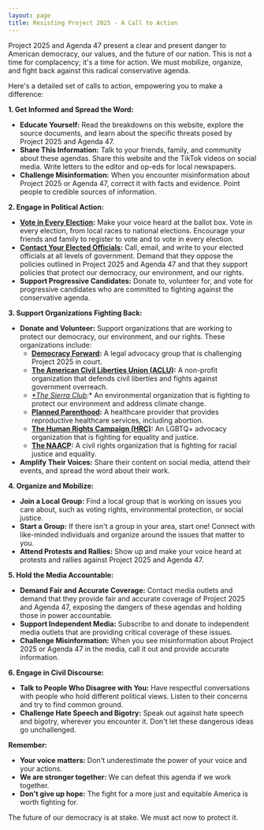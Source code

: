 ```yaml
---
layout: page
title: Resisting Project 2025 - A Call to Action
---
```


Project 2025 and Agenda 47 present a clear and present danger to American democracy, our values, and the future of our nation. This is not a time for complacency; it's a time for action. We must mobilize, organize, and fight back against this radical conservative agenda.

Here's a detailed set of calls to action, empowering you to make a difference:

**1. Get Informed and Spread the Word:**

* **Educate Yourself:**  Read the breakdowns on this website, explore the source documents, and learn about the specific threats posed by Project 2025 and Agenda 47.
* **Share This Information:**  Talk to your friends, family, and community about these agendas. Share this website and the TikTok videos on social media. Write letters to the editor and op-eds for local newspapers.
* **Challenge Misinformation:**  When you encounter misinformation about Project 2025 or Agenda 47, correct it with facts and evidence. Point people to credible sources of information.

**2. Engage in Political Action:**

* **[Vote in Every Election](https://www.vote.org):**  Make your voice heard at the ballot box. Vote in every election, from local races to national elections. Encourage your friends and family to register to vote and to vote in every election.
* **[Contact Your Elected Officials](https://www.usa.gov/elected-officials/):**  Call, email, and write to your elected officials at all levels of government. Demand that they oppose the policies outlined in Project 2025 and Agenda 47 and that they support policies that protect our democracy, our environment, and our rights.
* **Support Progressive Candidates:**  Donate to, volunteer for, and vote for progressive candidates who are committed to fighting against the conservative agenda.

**3. Support Organizations Fighting Back:**

* **Donate and Volunteer:**  Support organizations that are working to protect our democracy, our environment, and our rights. These organizations include:
    * **[Democracy Forward](https://democracyforward.org/action/donate/?source=top-nav):**  A legal advocacy group that is challenging Project 2025 in court.
    * **[The American Civil Liberties Union (ACLU)](https://action.aclu.org/give/now):**  A non-profit organization that defends civil liberties and fights against government overreach.
    * *[*The Sierra Club](https://act.sierraclub.org/donate/rc_connect__campaign_designform):**  An environmental organization that is fighting to protect our environment and address climate change.
    * **[Planned Parenthood](https://www.plannedparenthood.org):**  A healthcare provider that provides reproductive healthcare services, including abortion.
    * **[The Human Rights Campaign (HRC)](https://www.hrc.org):**  An LGBTQ+ advocacy organization that is fighting for equality and justice.
    * **[The NAACP](https://naacp.org/donate):**  A civil rights organization that is fighting for racial justice and equality.
* **Amplify Their Voices:**  Share their content on social media, attend their events, and spread the word about their work.

**4. Organize and Mobilize:**

* **Join a Local Group:**  Find a local group that is working on issues you care about, such as voting rights, environmental protection, or social justice.
* **Start a Group:**  If there isn't a group in your area, start one! Connect with like-minded individuals and organize around the issues that matter to you.
* **Attend Protests and Rallies:**  Show up and make your voice heard at protests and rallies against Project 2025 and Agenda 47.

**5. Hold the Media Accountable:**

* **Demand Fair and Accurate Coverage:**  Contact media outlets and demand that they provide fair and accurate coverage of Project 2025 and Agenda 47, exposing the dangers of these agendas and holding those in power accountable.
* **Support Independent Media:**  Subscribe to and donate to independent media outlets that are providing critical coverage of these issues.
* **Challenge Misinformation:**  When you see misinformation about Project 2025 or Agenda 47 in the media, call it out and provide accurate information.

**6. Engage in Civil Discourse:**

* **Talk to People Who Disagree with You:**  Have respectful conversations with people who hold different political views. Listen to their concerns and try to find common ground.
* **Challenge Hate Speech and Bigotry:**  Speak out against hate speech and bigotry, wherever you encounter it. Don't let these dangerous ideas go unchallenged.

**Remember:**

* **Your voice matters:**  Don't underestimate the power of your voice and your actions.
* **We are stronger together:**  We can defeat this agenda if we work together.
* **Don't give up hope:**  The fight for a more just and equitable America is worth fighting for.

The future of our democracy is at stake. We must act now to protect it. 

